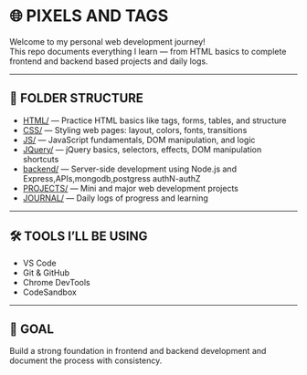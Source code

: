# 🌐 PIXELS AND TAGS

Welcome to my personal web development journey!  
This repo documents everything I learn — from HTML basics to complete frontend and backend based projects and daily logs.

---

## 📁 FOLDER STRUCTURE

- [HTML/](https://github.com/RohankumarReddy/pixels-and-tags/tree/main/1%29HTML) — Practice HTML basics like tags, forms, tables, and structure  
- [CSS/](https://github.com/RohankumarReddy/pixels-and-tags/tree/main/2%29CSS) — Styling web pages: layout, colors, fonts, transitions  
- [JS/](https://github.com/RohankumarReddy/pixels-and-tags/tree/main/3%29JS) — JavaScript fundamentals, DOM manipulation, and logic  
- [JQuery/](https://github.com/RohankumarReddy/pixels-and-tags/tree/main/5%29JQuery) — jQuery basics, selectors, effects, DOM manipulation shortcuts  
- [backend/](https://github.com/RohankumarReddy/pixels-and-tags/tree/main/05-backend) — Server-side development using Node.js and Express,APIs,mongodb,postgress authN-authZ
- [PROJECTS/](https://github.com/RohankumarReddy/pixels-and-tags/tree/main/4%29PROJECTS) — Mini and major web development projects  
- [JOURNAL/](https://github.com/RohankumarReddy/pixels-and-tags/tree/main/JOURNAL) — Daily logs of progress and learning  


---

## 🛠️ TOOLS I’LL BE USING

- VS Code  
- Git & GitHub  
- Chrome DevTools  
- CodeSandbox
   

---

## 🎯 GOAL

Build a strong foundation in frontend and backend development and document the process with consistency.
